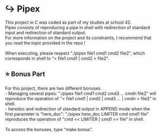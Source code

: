 <h1 id="-pipex">↪️ Pipex</h1>
<p>This project in C was coded as part of my studies at school 42.<br>
Pipex consists of reproducing a pipe in shell with redirection of standard input and redirection of standard output.<br>
For more information on the project and its constraints, I recommend that you read the topic provided in the repo !<br><br>
When executing, please respect "./pipex file1 cmd1 cmd2 file2", which corresponds in shell to "< file1 cmd1 | cmd2 > file2".</p>

<h2 id ="-bonus part">⭐ Bonus Part</h2>
<p>For this project, there are two different bonuses.<br>
- Managing several pipes: "./pipex file1 cmd1 cmd2 cmd3 ... cmdn file2" will reproduce the operation of "< file1 cmd1 | cmd2 | cmd3 ... | cmdn > file2" in shell.<br>
- heredoc and redirection of standard output in APPEND mode when the first parameter is "here_doc": "./pipex here_doc LIMITER cmd cmd1 file" reproduces the operation of "cmd << LIMITER | cmd1 >> file" in shell.<br><br>
To access the bonuses, type “make bonus”.</p>
